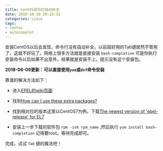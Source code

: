 ```yaml
---
title: CentOS命令行自动补全
date: 2016-10-16 19:15:31
categories: Linux
tags: 
- centos
- autocomplet 
---
```


安装CentOS以后会发现，命令行没有自动补全，以前超好用的Tab键居然不管用了，这就不好玩了。网络上很多方法就是直接安装 `bash-completion` 可是你执行安装命令以后如果不出意外，结果就是安装不上，提示没有这个安装包。

**2018-06-09更新：可以直接使用`yum`或`dnf`命令安装**

靠谱的解决方法如下：

<!-- more -->

+ 进入[EPEL的wiki页面](https://fedoraproject.org/wiki/EPEL)

+ 找到[How can I use these extra packages?](https://fedoraproject.org/wiki/EPEL#How_can_I_use_these_extra_packages.3F)

+ 找到相对应的版本这里以CentOS7为例，下载[The newest version of 'epel-release' for EL7](https://dl.fedoraproject.org/pub/epel/epel-release-latest-7.noarch.rpm)

+ 安装上一步下载的软件包 `rpm -ivh rpm_name` ,然后执行 `yum install bash-completion` 记得要root。等待完成即可。

完成，试试 `Tab` 键的魔法吧！

